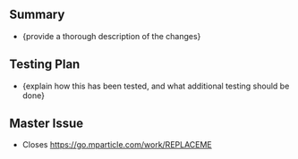 ## Summary
- {provide a thorough description of the changes}

## Testing Plan
- {explain how this has been tested, and what additional testing should be done}

## Master Issue
- Closes https://go.mparticle.com/work/REPLACEME